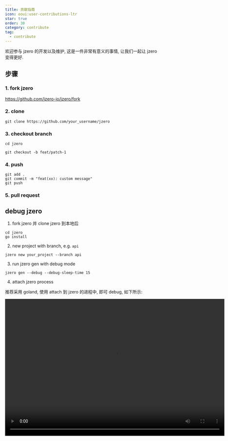 ```yaml
---
title: 贡献指南
icon: ooui:user-contributions-ltr
star: true
order: 30
category: contribute
tag:
  - contribute
---
```


欢迎参与 jzero 的开发以及维护, 这是一件非常有意义的事情, 让我们一起让 jzero 变得更好.

## 步骤

### 1. fork jzero

https://github.com/jzero-io/jzero/fork

### 2. clone

```shell
git clone https://github.com/your_username/jzero
```

### 3. checkout branch

```shell
cd jzero

git checkout -b feat/patch-1
```

### 4. push

```shell
git add .
git commit -m "feat(xx): custom message"
git push
```

### 5. pull request

## debug jzero

1. fork jzero 并 clone jzero 到本地后

```shell
cd jzero
go install
```

2. new project with branch, e.g. `api`

```shell
jzero new your_project --branch api
```

3. run jzero gen with debug mode

```shell
jzero gen --debug --debug-sleep-time 15
```

4. attach jzero process

推荐采用 goland, 使用 attach 到 jzero 的进程中, 即可 debug, 如下所示:

<video width="720" height="450" controls>
  <source src="https://oss.jaronnie.com/iShot_2024-09-20_09.22.54.mp4" type="video/mp4">
</video>







